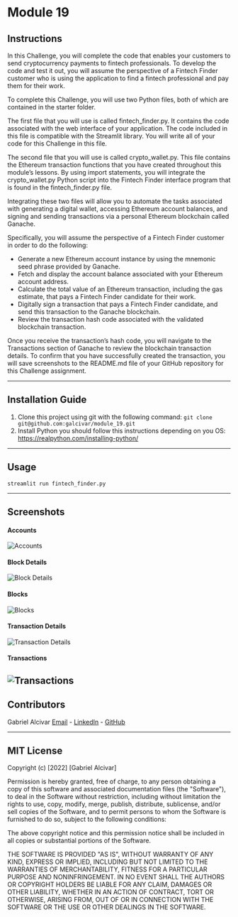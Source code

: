 # Module 19

## Instructions
In this Challenge, you will complete the code that enables your customers to send cryptocurrency payments to fintech professionals. To develop the code and test it out, you will assume the perspective of a Fintech Finder customer who is using the application to find a fintech professional and pay them for their work.

To complete this Challenge, you will use two Python files, both of which are contained in the starter folder.

The first file that you will use is called fintech_finder.py. It contains the code associated with the web interface of your application. The code included in this file is compatible with the Streamlit library. You will write all of your code for this Challenge in this file.

The second file that you will use is called crypto_wallet.py. This file contains the Ethereum transaction functions that you have created throughout this module’s lessons. By using import statements, you will integrate the crypto_wallet.py Python script into the Fintech Finder interface program that is found in the fintech_finder.py file.

Integrating these two files will allow you to automate the tasks associated with generating a digital wallet, accessing Ethereum account balances, and signing and sending transactions via a personal Ethereum blockchain called Ganache.

Specifically, you will assume the perspective of a Fintech Finder customer in order to do the following:

- Generate a new Ethereum account instance by using the mnemonic seed phrase provided by Ganache.
- Fetch and display the account balance associated with your Ethereum account address.
- Calculate the total value of an Ethereum transaction, including the gas estimate, that pays a Fintech Finder candidate for their work.
- Digitally sign a transaction that pays a Fintech Finder candidate, and send this transaction to the Ganache blockchain.
- Review the transaction hash code associated with the validated blockchain transaction.

Once you receive the transaction’s hash code, you will navigate to the Transactions section of Ganache to review the blockchain transaction details. To confirm that you have successfully created the transaction, you will save screenshots to the README.md file of your GitHub repository for this Challenge assignment.

---
## Installation Guide
1. Clone this project using git with the following command: `git clone git@github.com:galcivar/module_19.git`
2. Install Python you should follow this instructions depending on you OS: https://realpython.com/installing-python/

---
## Usage
`streamlit run fintech_finder.py`

---
## Screenshots
#### Accounts
![Accounts](ganache-accounts.png)
#### Block Details
![Block Details](ganache-block-details.png)
#### Blocks
![Blocks](ganache-blocks.png)
#### Transaction Details
![Transaction Details](ganache-tx-details.png)
#### Transactions
![Transactions](ganache-tx.png)
---
## Contributors
Gabriel Alcivar
[Email](mailto:galcivar@galgomedia.com) - [LinkedIn](https://www.linkedin.com/in/gabriel-alcivar-aa83a710b/) - [GitHub](https://github.com/galcivar/)

---

## MIT License

Copyright (c) [2022] [Gabriel Alcivar]

Permission is hereby granted, free of charge, to any person obtaining a copy
of this software and associated documentation files (the "Software"), to deal
in the Software without restriction, including without limitation the rights
to use, copy, modify, merge, publish, distribute, sublicense, and/or sell
copies of the Software, and to permit persons to whom the Software is
furnished to do so, subject to the following conditions:

The above copyright notice and this permission notice shall be included in all
copies or substantial portions of the Software.

THE SOFTWARE IS PROVIDED "AS IS", WITHOUT WARRANTY OF ANY KIND, EXPRESS OR
IMPLIED, INCLUDING BUT NOT LIMITED TO THE WARRANTIES OF MERCHANTABILITY,
FITNESS FOR A PARTICULAR PURPOSE AND NONINFRINGEMENT. IN NO EVENT SHALL THE
AUTHORS OR COPYRIGHT HOLDERS BE LIABLE FOR ANY CLAIM, DAMAGES OR OTHER
LIABILITY, WHETHER IN AN ACTION OF CONTRACT, TORT OR OTHERWISE, ARISING FROM,
OUT OF OR IN CONNECTION WITH THE SOFTWARE OR THE USE OR OTHER DEALINGS IN THE
SOFTWARE.
